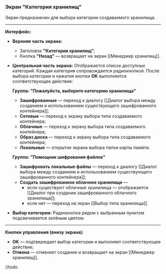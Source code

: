 ### Экран "Категория хранилищ"

Экран предназначен для выбора категории создаваемого хранилища.

---

**Интерфейс:**

- **Верхняя часть экрана:**
  - Заголовок **"Категория хранилищ"**;
  - Кнопка **"Назад"** — возвращает на экран [[Менеджер хранилищ]].

- **Центральная часть экрана:**
  Отображается список доступных категорий. Каждая категория сопровождается радиокнопкой. После выбора категории и нажатия кнопки **OK** выполняется соответствующее действие:
  
  **Группа: "Пожалуйста, выберите категорию хранилища"**  
  - **Зашифрованные** — переход к диалогу [[Диалог выбора между созданием и использованием существующего зашифрованного контейнера]];
  - **Сетевые** — переход к экрану выбора типа создаваемого контейнера;
  - **Облачные** — переход к экрану выбора типа создаваемого контейнера;
  - **Образ диска** — переход к экрану выбора типа создаваемого контейнера;
  - **Локальные** — открытие экрана выбора папки карты памяти.

  **Группа: "Помощник шифрования файлов"**  
  - **Зашифровать локальные файлы** — переход к диалогу [[Диалог выбора между созданием и использованием существующего зашифрованного контейнера]];
  - **Создать зашифрованное облачное хранилище** —  
    - если существуют облачные хранилища — отображается [[Диалог при создании зашифрованного облачного хранилища]];
    - если нет — переход на экран [[Выбор типа хранилища]].

- **Выбор категории:**
  Радиокнопка рядом с выбранным пунктом подсвечивается зелёным цветом.

---

**Кнопки управления (внизу экрана):**

- **OK** — подтверждает выбор категории и выполняет соответствующее действие;
- **Отмена** — отменяет создание и возвращает на экран [[Менеджер хранилищ]].

//todo